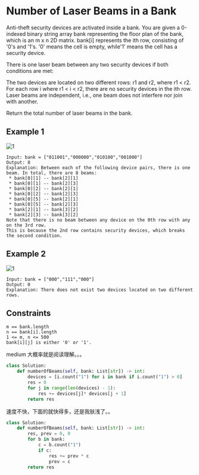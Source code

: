 # Number of Laser Beams in a Bank

Anti-theft security devices are activated inside a bank. You are given a 0-indexed binary string array bank representing the floor plan of the bank, which is an m x n 2D matrix. bank[i] represents the ith row, consisting of '0's and '1's. '0' means the cell is empty, while'1' means the cell has a security device.

There is one laser beam between any two security devices if both conditions are met:

The two devices are located on two different rows: r1 and r2, where r1 < r2.
For each row i where r1 < i < r2, there are no security devices in the ith row.
Laser beams are independent, i.e., one beam does not interfere nor join with another.

Return the total number of laser beams in the bank.

## Example 1

![1](https://assets.leetcode.com/uploads/2021/12/24/laser1.jpg)

```text
Input: bank = ["011001","000000","010100","001000"]
Output: 8
Explanation: Between each of the following device pairs, there is one beam. In total, there are 8 beams:
 * bank[0][1] -- bank[2][1]
 * bank[0][1] -- bank[2][3]
 * bank[0][2] -- bank[2][1]
 * bank[0][2] -- bank[2][3]
 * bank[0][5] -- bank[2][1]
 * bank[0][5] -- bank[2][3]
 * bank[2][1] -- bank[3][2]
 * bank[2][3] -- bank[3][2]
Note that there is no beam between any device on the 0th row with any on the 3rd row.
This is because the 2nd row contains security devices, which breaks the second condition.
```

## Example 2

![1](https://assets.leetcode.com/uploads/2021/12/24/laser2.jpg)

```text
Input: bank = ["000","111","000"]
Output: 0
Explanation: There does not exist two devices located on two different rows.
```

## Constraints

```text
m == bank.length
n == bank[i].length
1 <= m, n <= 500
bank[i][j] is either '0' or '1'.
```

medium 大概率就是阅读理解。。。

```python
class Solution:
    def numberOfBeams(self, bank: List[str]) -> int:
        devices = [i.count("1") for i in bank if i.count("1") > 0]
        res = 0
        for j in range(len(devices) - 1):
            res += devices[j]* devices[j + 1]
        return res
```

速度不快，下面的就快得多，还是我肤浅了。。

```python
class Solution:
    def numberOfBeams(self, bank: List[str]) -> int:
        res, prev = 0, 0
        for b in bank:
            c = b.count("1")
            if c:
                res += prev * c
                prev = c
        return res
```
